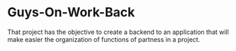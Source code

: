 # Guys-On-Work-Back
That project has the objective to create a backend to an application that will make easier the organization of functions of partness in a project.

